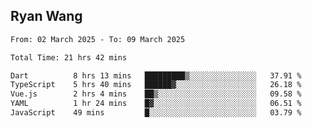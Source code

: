 ## Ryan Wang

<!--START_SECTION:waka-->

```txt
From: 02 March 2025 - To: 09 March 2025

Total Time: 21 hrs 42 mins

Dart          8 hrs 13 mins   █████████▒░░░░░░░░░░░░░░░   37.91 %
TypeScript    5 hrs 40 mins   ██████▓░░░░░░░░░░░░░░░░░░   26.18 %
Vue.js        2 hrs 4 mins    ██▒░░░░░░░░░░░░░░░░░░░░░░   09.58 %
YAML          1 hr 24 mins    █▓░░░░░░░░░░░░░░░░░░░░░░░   06.51 %
JavaScript    49 mins         █░░░░░░░░░░░░░░░░░░░░░░░░   03.79 %
```

<!--END_SECTION:waka-->
